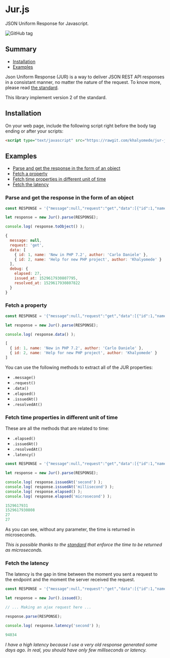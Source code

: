 # Jur.js

JSON Uniform Response for Javascript.

![GitHub tag](https://img.shields.io/github/tag/expressjs/express.svg)

## Summary

- [Installation](#installation)
- [Examples](#examples)

Json Uniform Response (JUR) is a way to deliver JSON REST API responses in a consistant manner, no matter the nature of the request. To know more, please read [the standard](https://github.com/khalyomede/jur).

This library implement version 2 of the standard.

## Installation

On your web page, include the following script right before the body tag ending or after your scripts:

```html
<script type="text/javascript" src="https://rawgit.com/khalyomede/jur-js/v0.1.0/dist/jur.min.Js"></script>
```

## Examples

- [Parse and get the response in the form of an object](#parse-and-get-the-response-in-the-form-of-an-object)
- [Fetch a property](#fetch-a-property)
- [Fetch time properties in different unit of time](#fetch-time-properties-in-different-unit-of-time)
- [Fetch the latency](#fetch-the-latency)

### Parse and get the response in the form of an object

```javascript
const RESPONSE = '{"message":null,"request":"get","data":[{"id":1,"name":"New in PHP 7.2","author":"Carlo Daniele"},{"id":2,"name":"Help for new PHP project","author":"Khalyomede"}],"debug":{"elapsed":27,"issued_at":1529617930807795,"resolved_at":1529617930807822}}';

let response = new Jur().parse(RESPONSE);

console.log( response.toObject() );
```

```javascript
{ 
  message: null,
  request: 'get',
  data: [ 
    { id: 1, name: 'New in PHP 7.2', author: 'Carlo Daniele' },
    { id: 2, name: 'Help for new PHP project', author: 'Khalyomede' } 
  ],
  debug: { 
    elapsed: 27,
    issued_at: 1529617930807795,
    resolved_at: 1529617930807822 
  } 
}
```

### Fetch a property

```javascript
const RESPONSE = '{"message":null,"request":"get","data":[{"id":1,"name":"New in PHP 7.2","author":"Carlo Daniele"},{"id":2,"name":"Help for new PHP project","author":"Khalyomede"}],"debug":{"elapsed":27,"issued_at":1529617930807795,"resolved_at":1529617930807822}}';

let response = new Jur().parse(RESPONSE);

console.log( response.data() );
```

```javascript
[ 
  { id: 1, name: 'New in PHP 7.2', author: 'Carlo Daniele' },
  { id: 2, name: 'Help for new PHP project', author: 'Khalyomede' } 
]
```

You can use the following methods to extract all of the JUR properties:

- `.message()`
- `.request()`
- `.data()`
- `.elapsed()`
- `.issuedAt()`
- `.resolvedAt()`

### Fetch time properties in different unit of time

These are all the methods that are related to time:

- `.elapsed()`
- `.issuedAt()`
- `.resolvedAt()`
- `.latency()`

```javascript
const RESPONSE = '{"message":null,"request":"get","data":[{"id":1,"name":"New in PHP 7.2","author":"Carlo Daniele"},{"id":2,"name":"Help for new PHP project","author":"Khalyomede"}],"debug":{"elapsed":27,"issued_at":1529617930807795,"resolved_at":1529617930807822}}';

let response = new Jur().parse(RESPONSE);

console.log( response.issuedAt('second') );
console.log( response.issuedAt('millisecond') );
console.log( response.elapsed() );
console.log( response.elapsed('microsecond') );
```

```javascript
1529617931
1529617930808
27
27
```

As you can see, without any parameter, the time is returned in microseconds.

_This is possible thanks to the [standard](https://github.com/khalyomede/jur) that enforce the time to be returned as microseconds._

### Fetch the latency

The latency is the gap in time between the moment you sent a request to the endpoint and the moment the server received the request.

```javascript
const RESPONSE = '{"message":null,"request":"get","data":[{"id":1,"name":"New in PHP 7.2","author":"Carlo Daniele"},{"id":2,"name":"Help for new PHP project","author":"Khalyomede"}],"debug":{"elapsed":27,"issued_at":1529617930807795,"resolved_at":1529617930807822}}';

let response = new Jur().issued();

// ... Making an ajax request here ...

response.parse(RESPONSE);

console.log( response.latency('second') );
```

```javascript
94034
```

_I have a high latency because I use a very old response generated some days ago. In real, you should have only few milliseconds or latency._